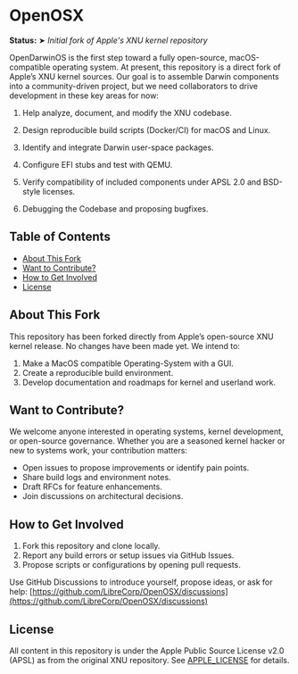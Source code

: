 # OpenOSX

**Status:** ➤ *Initial fork of Apple's XNU kernel repository*

OpenDarwinOS is the first step toward a fully open-source, macOS-compatible operating system. At present, this repository is a direct fork of Apple’s XNU kernel sources. Our goal is to assemble Darwin components into a community-driven project, but we need collaborators to drive development in these key areas for now:

1. Help analyze, document, and modify the XNU codebase.

2. Design reproducible build scripts (Docker/CI) for macOS and Linux.

3. Identify and integrate Darwin user-space packages.

4. Configure EFI stubs and test with QEMU.

5. Verify compatibility of included components under APSL 2.0 and BSD-style licenses.

6. Debugging the Codebase and proposing bugfixes.

## Table of Contents

* [About This Fork](#about-this-fork)
* [Want to Contribute?](#call-for-contributors)
* [How to Get Involved](#how-to-get-involved)
* [License](#license)

## About This Fork

This repository has been forked directly from Apple’s open-source XNU kernel release. No changes have been made yet. We intend to:

1. Make a MacOS compatible Operating-System with a GUI.
2. Create a reproducible build environment.
3. Develop documentation and roadmaps for kernel and userland work.

## Want to Contribute?

We welcome anyone interested in operating systems, kernel development, or open-source governance. Whether you are a seasoned kernel hacker or new to systems work, your contribution matters:

* Open issues to propose improvements or identify pain points.
* Share build logs and environment notes.
* Draft RFCs for feature enhancements.
* Join discussions on architectural decisions.

## How to Get Involved

1. Fork this repository and clone locally.
2. Report any build errors or setup issues via GitHub Issues.
3. Propose scripts or configurations by opening pull requests.

Use GitHub Discussions to introduce yourself, propose ideas, or ask for help: [https://github.com/LibreCorp/OpenOSX/discussions](https://github.com/LibreCorp/OpenOSX/discussions)

## License

All content in this repository is under the Apple Public Source License v2.0 (APSL) as from the original XNU repository. See [APPLE_LICENSE](APPLE_LICENSE) for details.
